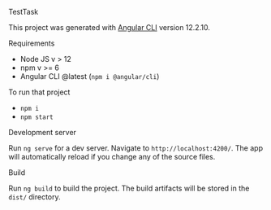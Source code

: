 TestTask

This project was generated with [Angular CLI](https://github.com/angular/angular-cli) version 12.2.10.

Requirements

- Node JS v > 12
- npm v >= 6
- Angular CLI @latest (`npm i @angular/cli`)

To run that project 

- `npm i`
- `npm start`

Development server

Run `ng serve` for a dev server. Navigate to `http://localhost:4200/`. The app will automatically reload if you change any of the source files.

Build

Run `ng build` to build the project. The build artifacts will be stored in the `dist/` directory.
